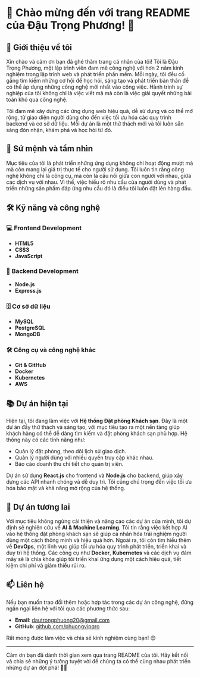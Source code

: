 # 🌟 **Chào mừng đến với trang README của Đậu Trọng Phương!** 🌟

## 👋 **Giới thiệu về tôi**  
Xin chào và cảm ơn bạn đã ghé thăm trang cá nhân của tôi! Tôi là Đậu Trọng Phương, một lập trình viên đam mê công nghệ với hơn 2 năm kinh nghiệm trong lập trình web và phát triển phần mềm. Mỗi ngày, tôi đều cố gắng tìm kiếm những cơ hội để học hỏi, sáng tạo và phát triển bản thân để có thể áp dụng những công nghệ mới nhất vào công việc. Hành trình sự nghiệp của tôi không chỉ là việc viết mã mà còn là việc giải quyết những bài toán khó qua công nghệ.

Tôi đam mê xây dựng các ứng dụng web hiệu quả, dễ sử dụng và có thể mở rộng, từ giao diện người dùng cho đến việc tối ưu hóa các quy trình backend và cơ sở dữ liệu. Mỗi dự án là một thử thách mới và tôi luôn sẵn sàng đón nhận, khám phá và học hỏi từ đó.

## 🎯 **Sứ mệnh và tầm nhìn**  
Mục tiêu của tôi là phát triển những ứng dụng không chỉ hoạt động mượt mà mà còn mang lại giá trị thực tế cho người sử dụng. Tôi luôn tin rằng công nghệ không chỉ là công cụ, mà còn là cầu nối giữa con người với nhau, giữa các dịch vụ với nhau. Vì thế, việc hiểu rõ nhu cầu của người dùng và phát triển những sản phẩm đáp ứng nhu cầu đó là điều tôi luôn đặt lên hàng đầu. 

## 🛠️ **Kỹ năng và công nghệ**  

### 💻 **Frontend Development**  
- **HTML5**
- **CSS3**
- **JavaScript**

### 🚀 **Backend Development**  
- **Node.js**
- **Express.js**

### 🗄️ **Cơ sở dữ liệu**  
- **MySQL**
- **PostgreSQL**
- **MongoDB**

### 🛠️ **Công cụ và công nghệ khác**  
- **Git & GitHub**
- **Docker**
- **Kubernetes**
- **AWS**

## 📚 **Dự án hiện tại**  
Hiện tại, tôi đang làm việc với **Hệ thống Đặt phòng Khách sạn**. Đây là một dự án đầy thử thách và sáng tạo, với mục tiêu tạo ra một nền tảng giúp khách hàng có thể dễ dàng tìm kiếm và đặt phòng khách sạn phù hợp. Hệ thống này có các tính năng như:

- Quản lý đặt phòng, theo dõi lịch sử giao dịch.
- Quản lý người dùng với nhiều quyền truy cập khác nhau.
- Báo cáo doanh thu chi tiết cho quản trị viên.

Dự án sử dụng **React.js** cho frontend và **Node.js** cho backend, giúp xây dựng các API nhanh chóng và dễ duy trì. Tôi cũng chú trọng đến việc tối ưu hóa bảo mật và khả năng mở rộng của hệ thống.

## 🚀 **Dự án tương lai**  
Với mục tiêu không ngừng cải thiện và nâng cao các dự án của mình, tôi dự định sẽ nghiên cứu về **AI & Machine Learning**. Tôi tin rằng việc kết hợp AI vào hệ thống đặt phòng khách sạn sẽ giúp cá nhân hóa trải nghiệm người dùng một cách thông minh và hiệu quả hơn. Ngoài ra, tôi còn tìm hiểu thêm về **DevOps**, một lĩnh vực giúp tối ưu hóa quy trình phát triển, triển khai và duy trì hệ thống. Các công cụ như **Docker**, **Kubernetes** và các dịch vụ đám mây sẽ là chìa khóa giúp tôi triển khai ứng dụng một cách hiệu quả, tiết kiệm chi phí và giảm thiểu rủi ro.

## 📫 **Liên hệ**  
Nếu bạn muốn trao đổi thêm hoặc hợp tác trong các dự án công nghệ, đừng ngần ngại liên hệ với tôi qua các phương thức sau:

- **Email**: dautrongphuong20@gmail.com
- **GitHub**: [github.com/phuongvipqro](https://github.com/phuongvipqro)

Rất mong được làm việc và chia sẻ kinh nghiệm cùng bạn! 😊

---

Cảm ơn bạn đã dành thời gian xem qua trang README của tôi. Hãy kết nối và chia sẻ những ý tưởng tuyệt vời để chúng ta có thể cùng nhau phát triển những dự án đột phá! 🚀✨

